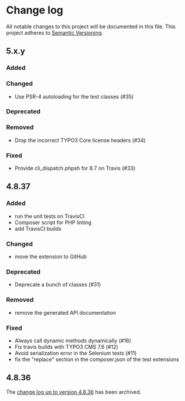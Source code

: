 # Change log

All notable changes to this project will be documented in this file.
This project adheres to [Semantic Versioning](https://semver.org/).

## 5.x.y

### Added

### Changed
- Use PSR-4 autoloading for the test classes (#35)

### Deprecated

### Removed
- Drop the incorrect TYPO3 Core license headers (#34)

### Fixed
- Provide cli_dispatch.phpsh for 8.7 on Travis (#33)

## 4.8.37

### Added
- run the unit tests on TravisCI
- Composer script for PHP linting
- add TravisCI builds

### Changed
- move the extension to GitHub

### Deprecated
- Deprecate a bunch of classes (#31)

### Removed
- remove the generated API documentation

### Fixed
- Always call dynamic methods dynamically (#16)
- Fix travis builds with TYPO3 CMS 7.6 (#12)
- Avoid serialization error in the Selenium tests (#11)
- fix the "replace" section in the composer.json of the test extensions

## 4.8.36

The [change log up to version 4.8.36](Documentation/changelog-archive.txt)
has been archived.
